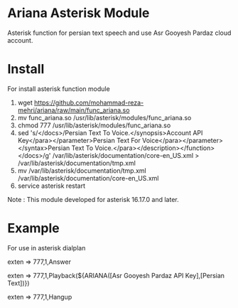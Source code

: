 # Ariana Asterisk Module
Asterisk function for persian text speech and use Asr Gooyesh Pardaz cloud account.

# Install
For install asterisk function module
1) wget https://github.com/mohammad-reza-mehri/ariana/raw/main/func_ariana.so
2) mv func_ariana.so /usr/lib/asterisk/modules/func_ariana.so
3) chmod 777 /usr/lib/asterisk/modules/func_ariana.so
4) sed 's/<\/docs>/<function name="ARIANA" language="en_US"><synopsis>Persian Text To Voice.<\/synopsis><syntax><parameter name="api_key" required="true"><para>Account API Key<\/para><\/parameter><parameter name="persian_text" required="true"><para>Persian Text For Voice<\/para><\/parameter><\/syntax><description><para>Persian Text To Voice.<\/para><\/description><\/function><\/docs>/g' /var/lib/asterisk/documentation/core-en_US.xml > /var/lib/asterisk/documentation/tmp.xml
5) mv /var/lib/asterisk/documentation/tmp.xml /var/lib/asterisk/documentation/core-en_US.xml
6) service asterisk restart



Note : This module developed for asterisk 16.17.0 and later.

# Example
For use in asterisk dialplan

exten => 777,1,Answer

exten => 777,1,Playback(${ARIANA([Asr Gooyesh Pardaz API Key],[Persian Text])})

exten => 777,1,Hangup

